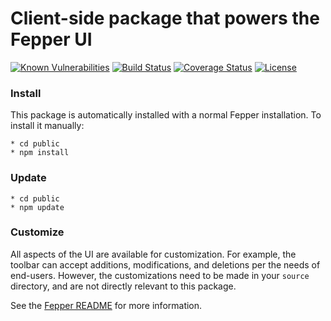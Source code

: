 # Client-side package that powers the Fepper UI

[![Known Vulnerabilities][snyk-image]][snyk-url]
[![Build Status][build-image]][build-url]
[![Coverage Status][coveralls-image]][coveralls-url]
[![License][license-image]][license-url]

### Install

This package is automatically installed with a normal Fepper installation. To 
install it manually:

```shell
* cd public
* npm install
```

### Update

```shell
* cd public
* npm update
```

### Customize

All aspects of the UI are available for customization. For example, the toolbar
can accept additions, modifications, and deletions per the needs of end-users. 
However, the customizations need to be made in your `source` directory, and are 
not directly relevant to this package.

See the [Fepper README](https://github.com/electric-eloquence/fepper#ui-customization) 
for more information.

[snyk-image]: https://snyk.io//test/github/electric-eloquence/fepper-ui/release/badge.svg
[snyk-url]: https://snyk.io//test/github/electric-eloquence/fepper-ui/release

[build-image]: https://github.com/electric-eloquence/fepper-ui/workflows/build/badge.svg?branch=release
[build-url]: https://github.com/electric-eloquence/fepper-ui/actions?query=workflow%3A"build"

[coveralls-image]: https://img.shields.io/coveralls/electric-eloquence/fepper-ui/release.svg
[coveralls-url]: https://coveralls.io/r/electric-eloquence/fepper-ui

[license-image]: https://img.shields.io/github/license/electric-eloquence/fepper-ui.svg
[license-url]: https://raw.githubusercontent.com/electric-eloquence/fepper-ui/release/LICENSE
